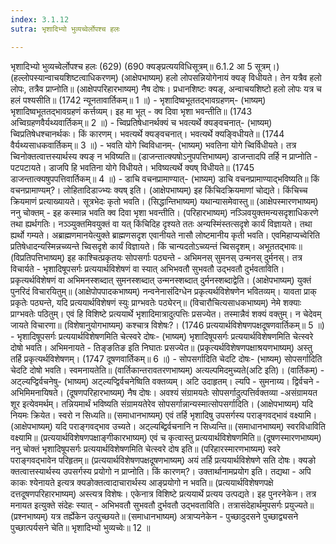 ```yaml
---
index: 3.1.12
sutra: भृशादिभ्यो भुव्यच्वेर्लोपश्च हलः

---
```

भृशादिभ्यो भुव्यच्वेर्लोपश्च हलः (629) (690 क्यङ्प्रत्ययविधिसूत्रम्॥ 6.1.2 आ 5 सूत्रम्।) (हल्लोपस्यान्वाचयशिष्टत्वाधिकरणम्) (आक्षेपभाष्यम्) हलो लोपसन्नियोगेनायं क्यङ् विधीयते। तेन यत्रैव हलो लोपः, तत्रैव प्राप्नोति॥ (आक्षेपपरिहारभाष्यम्) नैष दोषः। प्रधानशिष्टः क्यङ्, अन्वाचयशिष्टो हलो लोपः यत्र च हलं पश्यसीति॥ (1742 न्यूनतावार्तिकम्॥ 1 ॥) - भृशादिष्वभूततद्भावग्रहणम्- (भाष्यम्) भृशादिष्वभूततद्भावग्रहणं कर्त्तव्यम्। इह मा भूत्  -  क्व दिवा भृशा भवन्तीति॥ (1743 अच्विग्रहणवैर्यथ्यवार्तिकम्॥ 2 ॥) - च्विप्रतिषेधानर्थक्यं च भवत्यर्थे क्यङ्वचनात्- (भाष्यम्) च्विप्रतिषेधश्चानर्थकः। किं कारणम्। भवत्यर्थे क्यङ्वचनात्। भवत्यर्थे क्यङ्विधीयते॥ (1744 वैर्यथ्यसाधकवार्तिकम्॥ 3 ॥) - भवति योगे च्विविधानम्- (भाष्यम्) भवतिना योगे च्विर्विधीयते। तत्र च्विनोक्तत्वात्तस्यार्थस्य क्यङ् न भविष्यति॥ (डाजन्तात्क्यषोऽनुपपत्तिभाष्यम्) डाजन्तादपि तर्हि न प्राप्नोति  -  पटपटायते। डाजपि हि भवतिना योगे विधीयते। भविष्यत्यर्थे क्यष् विधीयते॥ (1745 डाजन्तात्क्यषुपपत्तिवार्तिकम्॥ 4 ॥) - डाचि वचनप्रामाण्यात्- (भाष्यम्) डाचि वचनप्रामाण्याद्भविष्यति॥ किं वचनप्रामाण्यम्?। लोहितादिडाज्भ्यः क्यष् इति। (आक्षेपभाष्यम्) इह किंचिदक्रियमाणां चोद्यते। किंचिच्च क्रियमाणं प्रत्याख्यायते। सूत्रभेदः कृतो भवति। (सिद्धान्तिभाष्यम्) यथान्यासमेवास्तु॥ (आक्षेपस्मारणभाष्यम्) ननु चोक्तम्  -  इह कस्मान्न भवति क्व दिवा भृशा भवन्तीति। (परिहारभाष्यम्) नञ्ञिवयुक्तमन्यसदृशाधिकरणे तथा ह्यर्थगतिः। नञ्ञ्युक्तमिवयुक्तं वा यत् किंचिदिह दृश्यते ततः अन्यस्मिंस्तत्सदृशे कार्यं विज्ञायते। तथा ह्यर्थो गम्यते। अब्राह्मणमानयेत्युक्ते ब्राह्मणसदृश एवानीयते नासौ लोष्टमानीय कृती भवति। एवमिहाप्यच्वेरिति प्रतिषेधादन्यस्मिन्नच्व्यन्ते च्विसदृशे कार्यं विज्ञायते। किं चान्यदतोऽच्व्यन्तं च्विसदृशम्। अभूततद्भावः॥ (विप्रतिपत्तिभाष्यम्) इह काश्चित्प्रकृतयः सोपसर्गाः पठ्यन्ते  -  अभिमनस् सुमनस् उन्मनस् दुर्मनस्। तत्र विचार्यते  -  भृशादिषूपसर्गः प्रत्ययार्थविशेषणं वा स्यात् अभिभवतौ सुभवतौ उद्भवतौ दुर्भवताविति। प्रकृत्यर्थविशेषणं वा अभिमनस्शब्दात् सुमनस्शब्दात् उन्मनस्शब्दात् दुर्मनस्शब्दाद्वेति। (आक्षेपभाष्यम्) युक्तं पुनरिदं विचारयितुम्॥ (आक्षेपोपपादकभाष्यम्) नन्वनेनासंदिग्धेन प्रकृत्यर्थविशेषणेन भवितव्यम्। यावता प्राक् प्रकृतेः पठ्यन्ते, यदि प्रत्ययार्थविशेषणं स्युः प्राग्भवतेः पठ्येरन्॥ (विचारौचित्यसाधकभाष्यम्) नेमे शक्याः प्राग्भवतेः पठितुम्। एवं हि विशिष्टे प्रत्ययार्थे भृशादिमात्रादुत्पत्तिः प्रसज्येत। तस्मान्नैवं शक्यं वक्तुम्। न चेदेवम् जायते विचारणा॥ (विशेषानुयोगभाष्यम्) कश्चात्र विशेषः?। (1746 प्रत्ययार्थविशेषणपक्षदूषणवार्तिकम्॥ 5 ॥) - भृशादिषूपसर्गः प्रत्ययार्थविशेषणमिति चेत्स्वरे दोषः- (भाष्यम्) भृशादिषूपसर्गः प्रत्ययार्थविशेषणमिति चेत्स्वरे दोषो भवति। अभिमनायते  -  तिङ्ङतिङ इति निघातः प्रसज्येत॥ (प्रकृत्यर्थविशेषणपक्षाश्रयणभाष्यम्) अस्तु तर्हि प्रकृत्यर्थविशेषणम्। (1747 दूषणवार्तिकम्॥ 6 ॥) - सोपसर्गादिति चेदटि दोषः- (भाष्यम्) सोपसर्गादिति चेदटि दोषो भवति। स्वमनायतेति॥ (वार्तिकान्तरावतरणभाष्यम्) अत्यल्पमिदमुच्यते(अटि इति)। (वार्तिकम्) - अट्ल्यप्द्विर्वचनेषु- (भाष्यम्) अट्ल्यप्द्विर्वचनेष्विति वक्तव्यम्। अटि उदाहृतम्। ल्यपि  -  सुमनाय्य। द्विर्वचने  -  अभिमिमनायिषते। (दूषणपरिहारभाष्यम्) नैष दोषः। अवश्यं संग्रामयतेः सोपसर्गादुत्पत्तिर्वक्तव्या -असंग्रामयत शूर इत्येवमर्थम्। तन्नियमार्थं भविष्यति संग्रामयतेरेव सोपसर्गान्नान्यस्मात्सोपसर्गादिति। (आक्षेपभाष्यम्) यदि नियमः क्रियेत। स्वरो न सिध्यति॥ (समाधानभाष्यम्) एवं तर्हि भृशादिषु उपसर्गस्य पराङ्गवद्भावं वक्ष्यामि। (आक्षेपभाष्यम्) यदि पराङ्गवद्भाव उच्यते। अट्ल्यब्द्विर्वचनानि न सिध्यन्ति॥ (समाधानभाष्यम्) स्वरविधाविति वक्ष्यामि॥ (प्रत्ययार्थविशेषणपक्षाङ्गीकारभाष्यम्) एवं च कृत्वास्तु प्रत्ययार्थविशेषणमिति॥ (दूषणस्मारणभाष्यम्) ननु चोक्तं भृशादिषूपसर्गः प्रत्ययार्थविशेषणमिति चेत्स्वरे दोष इति॥ (परिहारस्मारणभाष्यम्) स्वरे पराङ्गवद्भावेन परिहृतम्॥ (प्रत्ययार्थविशेषणपक्षदूषणभाष्यम्) अयं तर्हि प्रत्ययार्थविशेषणे सति दोषः। क्यङो क्तत्वात्तस्यार्थस्य उपसर्गस्य प्रयोगो न प्राप्नोति। किं कारणम्?। उक्तार्थानामप्रयोग इति। तद्यथा  -  अपि काकः श्येनायते इत्यत्र क्यङोक्तत्वादाचारार्थस्य आङ्प्रयोगो न भवति॥ (प्रत्ययार्थविशेषणपक्षे दत्तदूषणपरिहारभाष्यम्) अस्त्यत्र विशेषः। एकेनात्र विशिष्टे प्रत्ययार्थे प्रत्यय उत्पद्यते। इह पुनरनेकेन। तत्र मनायत इत्युक्ते संदेहः स्यात्  -  अभिभवतौ सुभवतौ दुर्भवतौ उद्भवताविति। तत्रासंदेहार्थमुपसर्गः प्रयुज्यते॥ (प्रश्नभाष्यम्) यत्र तर्ह्येकेन उत्पुच्छयते॥ (समाधानभाष्यम्) अत्राप्यनेकेन  -  पुच्छादुदसने पुच्छाद्व्यसने पुच्छात्पर्यसने चेति॥ भृशादिभ्यो भुव्यच्वेः॥ 12 ॥